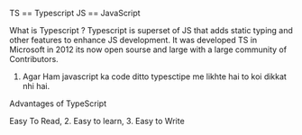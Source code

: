TS == Typescript
JS == JavaScript

What is Typescript ?
Typescript is superset of JS that adds static typing and other features to enhance JS development. It was developed TS in Microsoft in 2012 its now open sourse and large with a large community of Contributors.

1. Agar Ham javascript ka code ditto typesctipe me likhte hai to koi dikkat nhi hai.

Advantages of TypeScript

Easy To Read, 2. Easy to learn, 3. Easy to Write